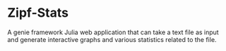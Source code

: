 # Zipf-Stats
A genie framework Julia web application that can take a text file as input and generate interactive graphs and various statistics related to the file.
